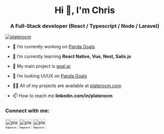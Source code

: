 <h1 align="center">Hi 👋, I'm Chris</h1>
<h3 align="center">A Full-Stack developer (React / Typescript / Node / Laravel)</h3>

<p align="left"> <a href="https://twitter.com/platerocm" target="blank"><img src="https://img.shields.io/twitter/follow/platerocm?logo=twitter&style=for-the-badge" alt="platerocm" /></a> </p>

- 🔭 I’m currently working on [Panda Goals](http://pandagoals.com/)

- 🌱 I’m currently learning **React Native, Vue, Nest, Sails.js**

- 👯 My main project is [goal.ar](https://goal.ar/)

- 🤝 I’m looking UI/UX on [Panda Goals](hello@pandagoals.com)

- 👨‍💻 All of my projects are available at [platerocm.com](https://platerocm.com)

- 📫 How to reach me **linkedin.com/in/platerocm**

<h3 align="left">Connect with me:</h3>
<p align="left">
<a href="https://dev.to/platerocm" target="blank"><img align="center" src="https://cdn.jsdelivr.net/npm/simple-icons@3.0.1/icons/dev-dot-to.svg" alt="platerocm" height="30" width="40" /></a>
<a href="https://twitter.com/platerocm" target="blank"><img align="center" src="https://cdn.jsdelivr.net/npm/simple-icons@3.0.1/icons/twitter.svg" alt="platerocm" height="30" width="40" /></a>
<a href="https://linkedin.com/in/platerocm" target="blank"><img align="center" src="https://cdn.jsdelivr.net/npm/simple-icons@3.0.1/icons/linkedin.svg" alt="platerocm" height="30" width="40" /></a>
</p>
